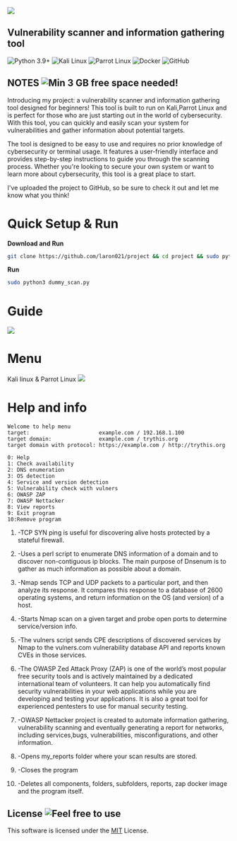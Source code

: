 ![](https://github.com/laron021/project/blob/main/sample/dummy.png)


## Vulnerability scanner and information gathering tool
![Python 3.9+](https://img.shields.io/badge/Python-3.9+-blue?style=for-the-badge&logo=Python&logoColor=informational&color=blue)
![Kali Linux](https://img.shields.io/static/v1?style=for-the-badge&message=Kali+Linux&color=557C94&logo=Kali+Linux&logoColor=FFFFFF&label=)
![Parrot Linux](https://img.shields.io/badge/Parrot%20Linux-brightgreen?style=for-the-badge&logo=Parrot&logoColor=white#dc143c)
![Docker](https://img.shields.io/badge/-Docker-black?style=for-the-badge&logo=docker)
![GitHub](https://img.shields.io/badge/-GitHub-181717?style=for-the-badge&logo=github)


## NOTES ![Min 3 GB free space needed!](https://img.shields.io/badge/-Min%203%20GB%20free%20space%20needed!-darkred?style=flat-square)
Introducing my project: a vulnerability scanner and information gathering tool designed for beginners! This tool is built to run on Kali,Parrot Linux and is perfect for those who are just starting out in the world of cybersecurity. With this tool, you can quickly and easily scan your system for vulnerabilities and gather information about potential targets.

The tool is designed to be easy to use and requires no prior knowledge of cybersecurity or terminal usage. It features a user-friendly interface and provides step-by-step instructions to guide you through the scanning process. Whether you're looking to secure your own system or want to learn more about cybersecurity, this tool is a great place to start.

I've uploaded the project to GitHub, so be sure to check it out and let me know what you think!


# Quick Setup & Run
**Download and Run**
```bash
git clone https://github.com/laron021/project && cd project && sudo python3 dummy_scan.py
```
**Run**
```bash
sudo python3 dummy_scan.py
```
# Guide
![](https://github.com/laron021/project/blob/main/sample/setup%26run.gif)

# Menu
Kali linux & Parrot Linux
![](https://github.com/laron021/project/blob/main/sample/kali2.png)

# Help and info
```
Welcome to help menu
target:                      example.com / 192.168.1.100
target domain:               example.com / trythis.org
target domain with protocol: https://example.com / http://trythis.org

0: Help
1: Check availability
2: DNS enumeration
3: OS detection
4: Service and version detection
5: Vulnerability check with vulners 
6: OWASP ZAP
7: OWASP Nettacker
8: View reports
9: Exit program
10:Remove program
```
1. -TCP SYN ping is useful for discovering alive hosts protected by a stateful firewall.

2. -Uses a perl script to enumerate DNS information of a domain and to discover non-contiguous ip blocks. 
    The main purpose of Dnsenum is to gather as much information as possible about a domain.                                                                                                                               
3. -Nmap sends TCP and UDP packets to a particular port, and then analyze its response. It compares this response to a database of 2600 operating systems, and return information on the OS (and version) of a host.

4. -Starts Nmap scan on a given target and probe open ports to determine service/version info.

5. -The vulners script sends CPE descriptions of discovered services by Nmap to the vulners.com vulnerability database API and reports known CVEs in those services.

6. -The OWASP Zed Attack Proxy (ZAP) is one of the world’s most popular free security tools and is actively maintained  by a dedicated international team of volunteers. It can help you automatically find security vulnerabilities in your web applications while you are developing and testing your applications. It is also a great tool for experienced pentesters to use for manual security testing.                                                                                                                                
7. -OWASP Nettacker project is created to automate information gathering, vulnerability scanning and eventually generating a report for networks, including services,bugs, vulnerabilities, misconfigurations, and other information.

8. -Opens my_reports folder where your scan results are stored. 

9. -Closes the program 

10. -Deletes all components, folders, subfolders, reports, zap docker image and the program itself. 

## License ![Feel free to use](https://img.shields.io/badge/Feel%20free%20to%20use-18A303?style=flat)
This software is licensed under the [MIT](https://github.com/laron021/project/blob/main/LICENSE) License.
